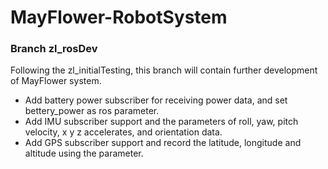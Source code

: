 ﻿# MayFlower-RobotSystem
### Branch zl_rosDev
Following the zl_initialTesting, this branch will contain further development of MayFlower system.
+ Add battery power subscriber for receiving power data, and set bettery_power as ros parameter.
+ Add IMU subscriber support and the parameters of roll, yaw, pitch velocity, x y z accelerates, and orientation data.
+ Add GPS subscriber support and record the latitude, longitude and altitude using the parameter.


